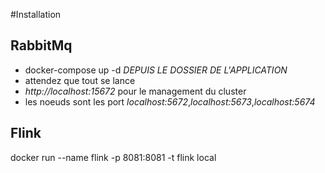 #Installation
## RabbitMq
* docker-compose up -d _DEPUIS LE DOSSIER DE L'APPLICATION_
* attendez que tout se lance
* _http://localhost:15672_ pour le management du cluster
* les noeuds sont les port _localhost:5672_,_localhost:5673_,_localhost:5674_
## Flink
docker run --name flink -p 8081:8081 -t flink local